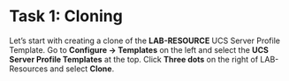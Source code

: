 # Task 1: Cloning

Let’s start with creating a clone of the **LAB-RESOURCE** UCS Server Profile Template.
Go to **Configure -> Templates** on the left and select the **UCS Server Profile Templates** at the top.
Click **Three dots** on the right of LAB-Resources and select **Clone**.

